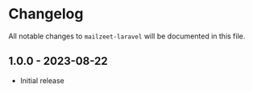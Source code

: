 # Changelog

All notable changes to `mailzeet-laravel` will be documented in this file.

## 1.0.0 - 2023-08-22
  - Initial release